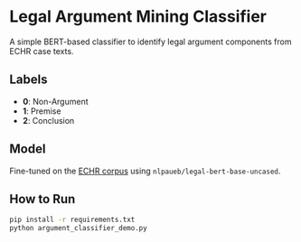 # Legal Argument Mining Classifier

A simple BERT-based classifier to identify legal argument components from ECHR case texts.

## Labels

- **0**: Non-Argument  
- **1**: Premise  
- **2**: Conclusion

## Model

Fine-tuned on the [ECHR corpus](http://www.di.uevora.pt/~pq/echr/) using `nlpaueb/legal-bert-base-uncased`.

## How to Run

```bash
pip install -r requirements.txt
python argument_classifier_demo.py
